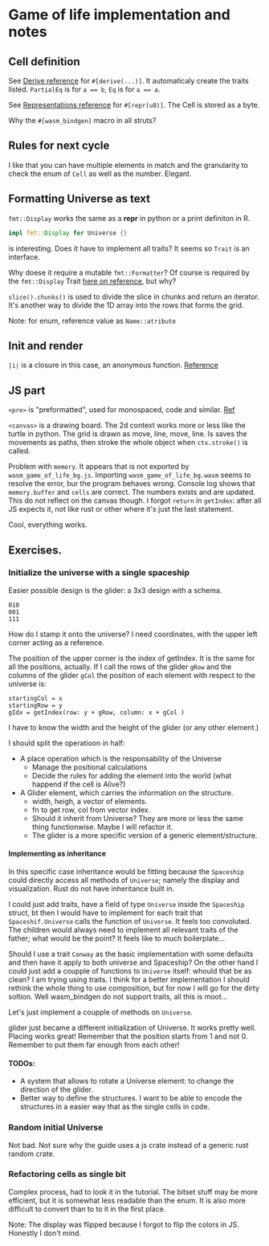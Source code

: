 # Game of life implementation and notes

## Cell definition
See [Derive reference](https://doc.rust-lang.org/rust-by-example/trait/derive.html) for `#[derive(...)]`.
It automaticaly create the traits listed.
`PartialEq` is for `a == b`, `Eq` is for `a == a`.

See [Representations reference](https://doc.rust-lang.org/stable/reference/type-layout.html#representations) for `#[repr(u8)]`. 
The Cell is stored as a byte.

Why the `#[wasm_bindgen]` macro in all struts?

## Rules for next cycle
I like that you can have multiple elements in match and the granularity to check the enum of `Cell` as well as the number.
Elegant.

## Formatting Universe as text
`fmt::Display` works the same as a __repr__ in python or a print definiton in R.

```rust
impl fmt::Display for Universe {}
```

is interesting. 
Does it have to implement all traits?
It seems so `Trait` is an interface.

Why doese it require a mutable `fmt::Formatter`? 
Of course is required by the `fmt::Display` Trait [here on reference](std::fmt::Display), but why?

`slice().chunks()` is used to divide the slice in chunks and return an iterator.
It's another way to divide the 1D array into the rows that forms the grid. 

Note: for enum, reference value as `Name::atribute`

## Init and render

`|i|` is a closure in this case, an anonymous function. [Reference](https://doc.rust-lang.org/book/ch13-01-closures.html)

## JS part
`<pre>` is "preformatted", used for monospaced, code and similar. [Ref](https://developer.mozilla.org/en-US/docs/Web/HTML/Element/pre)

`<canvas>` is a drawing board. The 2d context works more or less like the turtle in python.
The grid is drawn as move, line, move, line.
Is saves the movements as paths, then stroke the whole object when `ctx.stroke()` is called.

Problem with `memory`. It appears that is not exported by `wasm_game_of_life_bg.js`.
Importing `wasm_game_of_life_bg.wasm` seems to resolve the error, bur the program behaves wrong.
Console log shows that `memory.buffer` and `cells` are correct. The numbers exists and are updated.
This do not reflect on the canvas though.
I forgot `return` in `getIndex`: after all JS expects it, not like rust or other where it's just the last statement.

Cool, everything works.

## Exercises.

### Initialize the universe with a single spaceship

Easier possible design is the glider: a 3x3 design with a schema.

```
010
001
111
```

How do I stamp it onto the universe?
I need coordinates, with the upper left corner acting as a reference.

The position of the upper corner is the index of getIndex. It is the same for all the positions, actually. 
If I call the rows of the glider `gRow` and the columns of the glider `gCol` the position of each element with respect to the universe is:

```
startingCol = x
startingRow = y
gIdx = getIndex(row: y + gRow, column: x + gCol )
```

I have to know the width and the height of the glider (or any other element.)

I should split the operatioon in half:

- A place operation which is the responsability of the Universe
  - Manage the positional calculations
  - Decide the rules for adding the element into the world (what happend if the cell is Alive?)
- A Glider element, which carries the information on the structure.
  - width, heigh, a vector of elements.
  - fn to get row, col from vector index.
  - Should it inherit from Universe? They are more or less the same thing functionwise. Maybe I will refactor it. 
  - The glider is a more specific version of a generic element/structure.

#### Implementing as inheritance
In this specific case inheritance would be fitting because the `Spaceship` could directly access all methods of `Universe`; namely the display and visualization.
Rust do not have inheritance built in.

I could just add traits, have a field of type `Universe` inside the `Spaceship` struct, bt then I would have to implement for each trait that `Spaceshif.Universe` calls the function of `Universe`.
It feels too convoluted. The children would always need to implement all relevant traits of the father; what would be the point? It feels like to much boilerplate...

Should I use a trait `Conway` as the basic implementation with some defaults and then have it apply to both universe and Spaceship?
On the other hand I could just add a coupple of functions to `Universe` itself: whould that be as clean?
I am trying using traits. I think for a better implementation I should rethink the whole thing to use composition, but for now I will go for the dirty soltion.
Well wasm_bindgen do not support traits, all this is moot...

Let's just implement a coupple of methods on `Universe`.

glider just became a different initialization of Universe. It works pretty well.
Placing works great! Remember that the position starts from 1 and not 0. Remember to put them far enough from each other!

#### TODOs:

- A system that allows to rotate a Universe element: to change the direction of the glider.
- Better way to define the structures. I want to be able to encode the structures in a easier way that as the single cells in code.

### Random initial Universe
Not bad. Not sure why the guide uses a js crate instead of a generic rust random crate.

### Refactoring cells as single bit
Complex process, had to look it in the tutorial.
The bitset stuff may be more efficient, but it is somewhat less readable than the enum. 
It is also more difficult to convert than to to it in the first place.

Note: The display was flipped because I forgot to flip the colors in JS.
Honestly I don't mind. 
